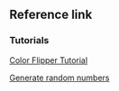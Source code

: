 ## Reference link

### Tutorials

[Color Flipper Tutorial](https://www.freecodecamp.org/news/javascript-projects-for-beginners/#how-to-create-a-color-flipper)

[Generate random numbers](https://stackoverflow.com/questions/25050309/swift-random-float-between-0-and-1)
